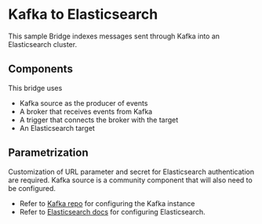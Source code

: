 # Kafka to Elasticsearch

This sample Bridge indexes messages sent through Kafka into an Elasticsearch cluster.

## Components

This bridge uses

- Kafka source as the producer of events
- A broker that receives events from Kafka
- A trigger that connects the broker with the target
- An Elasticsearch target

## Parametrization

Customization of URL parameter and secret for Elasticsearch authentication are required. Kafka source is a community component that  will also need to be configured.

- Refer to [Kafka repo](https://github.com/knative/eventing-contrib/tree/master/kafka/source) for configuring the Kafka instance
- Refer to [Elasticsearch docs](../../docs/targets/elasticsearch.md) for configuring Elasticsearch.
